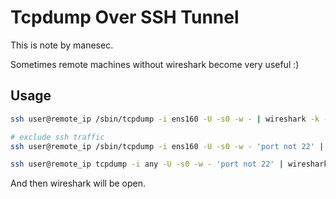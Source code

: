# Tcpdump Over SSH Tunnel

This is note by manesec.

Sometimes remote machines without wireshark become very useful :)

## Usage

```bash
ssh user@remote_ip /sbin/tcpdump -i ens160 -U -s0 -w - | wireshark -k -i -

# exclude ssh traffic
ssh user@remote_ip /sbin/tcpdump -i ens160 -U -s0 -w - 'port not 22' | wireshark -k -i -

ssh user@remote_ip tcpdump -i any -U -s0 -w - 'port not 22' | wireshark -k -i -
```

And then wireshark will be open.
